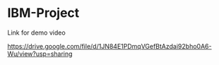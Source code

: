# IBM-Project

Link for demo video

https://drive.google.com/file/d/1JN84E1PDmqVGefBtAzdai92bho0A6-Wu/view?usp=sharing
